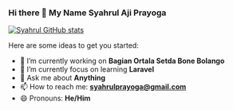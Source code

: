 ### Hi there 👋 My Name Syahrul Aji Prayoga


[![Syahrul GitHub stats](https://github-readme-stats.vercel.app/api?username=syahrulprayogaa&show_icons=true&theme=dark)](https://github.com/anuraghazra/github-readme-stats)

Here are some ideas to get you started:

- 🔭 I’m currently working on **Bagian Ortala Setda Bone Bolango**
- 🌱 I’m currently focus on learning **Laravel**
- 💬 Ask me about **Anything**
- 📫 How to reach me: **[syahrulprayoga@gmail.com](mailto:syahrulprayoga@gmail.com)**
- 😄 Pronouns: **He/Him**

<!-- - 👯 I’m looking to collaborate on ...
- 🤔 I’m looking for help with ...
- ⚡ Fun fact: ... (under pronouns) -->


